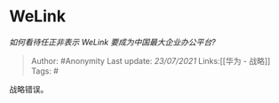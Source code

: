 # WeLink
*如何看待任正非表示 WeLink 要成为中国最大企业办公平台?*

> Author: #Anonymity
> Last update: *23/07/2021*
> Links:[[华为 - 战略]]
> Tags: #

战略错误。
